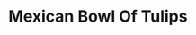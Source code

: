 ---
title: Mexican Bowl Of Tulips
width: 15
height: 22
sold: true
image: n910.jpg
layout_width: 1
---